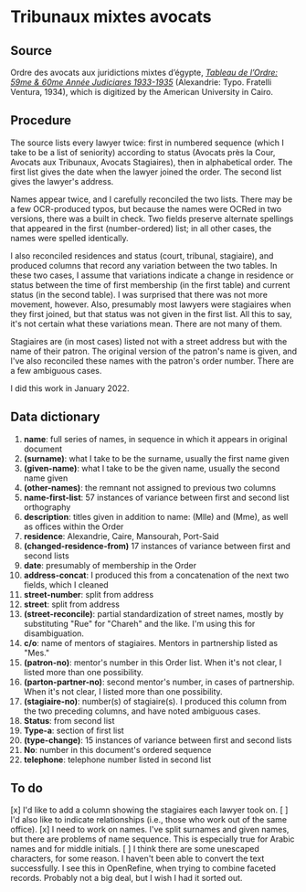 # Tribunaux mixtes avocats

## Source
Ordre des avocats aux juridictions mixtes d’égypte, _[Tableau de l’Ordre: 59me & 60me Année Judiciares 1933-1935](https://digitalcollections.aucegypt.edu/digital/collection/p15795coll11/id/3173/)_ (Alexandrie: Typo. Fratelli Ventura, 1934), which is digitized by the American University in Cairo.

## Procedure
The source lists every lawyer twice: first in numbered sequence (which I take to be a list of seniority) according to status (Avocats près la Cour, Avocats aux Tribunaux, Avocats Stagiaires), then in alphabetical order. The first list gives the date when the lawyer joined the order. The second list gives the lawyer's address.

Names appear twice, and I carefully reconciled the two lists. There may be a few OCR-produced typos, but because the names were OCRed in two versions, there was a built in check. Two fields preserve alternate spellings that appeared in the first (number-ordered) list; in all other cases, the names were spelled identically.

I also reconciled residences and status (court, tribunal, stagiaire), and produced columns that record any variation between the two tables. In these two cases, I assume that variations indicate a change in residence or status between the time of first membership (in the first table) and current status (in the second table). I was surprised that there was not more movement, however. Also, presumably most lawyers were stagiaires when they first joined, but that status was not given in the first list. All this to say, it's not certain what these variations mean. There are not many of them.

Stagiaires are (in most cases) listed not with a street address but with the name of their patron. The original version of the patron's name is given, and I've also reconciled these names with the patron's order number. There are a few ambiguous cases.

I did this work in January 2022.

## Data dictionary
1. **name**: full series of names, in sequence in which it appears in original document
2. **(surname)**: what I take to be the surname, usually the first name given
3. **(given-name)**: what I take to be the given name, usually the second name given
4. **(other-names)**: the remnant not assigned to previous two columns
6. **name-first-list**: 57 instances of variance between first and second list orthography
7.  **description**: titles given in addition to name: (Mlle) and (Mme), as well as offices within the Order
9. **residence**: Alexandrie, Caire, Mansourah, Port-Said
10. **(changed-residence-from)** 17 instances of variance between first and second lists
11. **date**: presumably of membership in the Order
12. **address-concat**: I produced this from a concatenation of the next two fields, which I cleaned
13. **street-number**: split from address
14. **street**: split from address
15. **(street-reconcile)**: partial standardization of street names, mostly by substituting "Rue" for "Chareh" and the like. I'm using this for disambiguation.
16. **c/o**: name of mentors of stagiaires. Mentors in partnership listed as "Mes."
17. **(patron-no)**: mentor's number in this Order list. When it's not clear, I listed more than one possibility.
18. **(parton-partner-no)**: second mentor's number, in cases of partnership. When it's not clear, I listed more than one possibility.
19. **(stagiaire-no)**: number(s) of stagiaire(s). I produced this column from the two preceding columns, and have noted ambiguous cases.
20. **Status**: from second list
21. **Type-a**: section of first list
22. **(type-change)**: 15 instances of variance between first and second lists
23. **No**: number in this document's ordered sequence
24. **telephone**: telephone number listed in second list

## To do
[x] I'd like to add a column showing the stagiaires each lawyer took on. 
[ ] I'd also like to indicate relationships (i.e., those who work out of the same office).
[x] I need to work on names. I've split surnames and given names, but there are problems of name sequence. This is especially true for Arabic names and for middle initials. 
[ ] I think there are some unescaped characters, for some reason. I haven't been able to convert the text successfully. I see this in OpenRefine, when trying to combine faceted records. Probably not a big deal, but I wish I had it sorted out.
